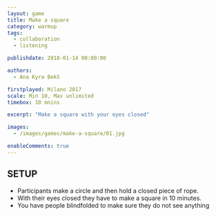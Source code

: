 ```yaml
---
layout: game
title: Make a square
category: warmup
tags:
  - collaboration
  - listening

publishdate: 2018-01-14 00:00:00

authors: 
  - Ana Kyra Bekš

firstplayed: Milano 2017
scale: Min 10, Max unlimited
timebox: 10 mnins

excerpt: "Make a square with your eyes closed"

images:
  - /images/games/make-a-square/01.jpg

enableComments: true
---
```


## SETUP

- Participants make a circle and then hold a closed piece of rope. 
- With their eyes closed they have to make a square in 10 minutes.
- You have people blindfolded to make sure they do not see anything
